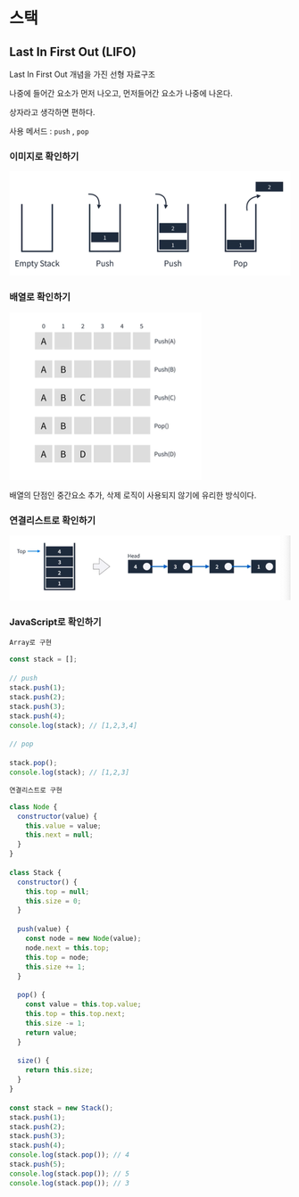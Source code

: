 # 스택

## Last In First Out (LIFO)

Last In First Out 개념을 가진 선형 자료구조

나중에 들어간 요소가 먼저 나오고, 먼저들어간 요소가 나중에 나온다.

상자라고 생각하면 편하다.

사용 메서드 : `push` , `pop`

### 이미지로 확인하기

![Alt text](image-20.png)

### 배열로 확인하기

![Alt text](image-21.png)

배열의 단점인 중간요소 추가, 삭제 로직이 사용되지 않기에 유리한 방식이다.

### 연결리스트로 확인하기

![Alt text](image-22.png)

### JavaScript로 확인하기

`Array로 구현`

```js
const stack = [];

// push
stack.push(1);
stack.push(2);
stack.push(3);
stack.push(4);
console.log(stack); // [1,2,3,4]

// pop

stack.pop();
console.log(stack); // [1,2,3]
```

`연결리스트로 구현`

```js
class Node {
  constructor(value) {
    this.value = value;
    this.next = null;
  }
}

class Stack {
  constructor() {
    this.top = null;
    this.size = 0;
  }

  push(value) {
    const node = new Node(value);
    node.next = this.top;
    this.top = node;
    this.size += 1;
  }

  pop() {
    const value = this.top.value;
    this.top = this.top.next;
    this.size -= 1;
    return value;
  }

  size() {
    return this.size;
  }
}

const stack = new Stack();
stack.push(1);
stack.push(2);
stack.push(3);
stack.push(4);
console.log(stack.pop()); // 4
stack.push(5);
console.log(stack.pop()); // 5
console.log(stack.pop()); // 3
```
